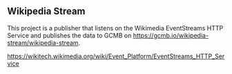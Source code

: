 ## Wikipedia Stream

This project is a publisher that listens on the Wikimedia EventStreams HTTP Service 
and publishes the data to GCMB on https://gcmb.io/wikipedia-stream/wikipedia-stream.

https://wikitech.wikimedia.org/wiki/Event_Platform/EventStreams_HTTP_Service
